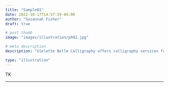 ```yaml
---
title: "Sample01"
date: 2022-10-17T14:57:59-04:00
author: "Susannah Fisher"
draft: true

# post thumb
image: "images/illustration/ph02.jpg"

# meta description
description: "Violette Belle Calligraphy offers calligraphy services for personal stationery, weddings, and other life events."

type: "illustration"
---
```


TK

---
